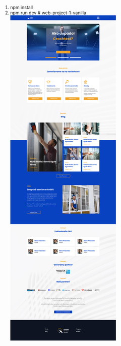 1. npm install
2. npm run dev
#   w e b - p r o j e c t - 1 - v a n i l l a 
 
 ![Home EAO Image](https://github.com/KristianBic/web-project-1-vanilla/raw/main/assets/home_eao.jpg)
